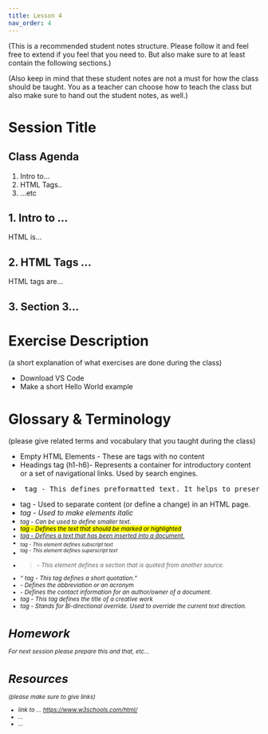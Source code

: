 ```yaml
---
title: Lesson 4
nav_order: 4
---
```


(This is a recommended student notes structure. Please follow it and feel free to extend if you feel that you need to. But also make sure to at least contain the following sections.)

(Also keep in mind that these student notes are not a must for how the class should be taught. You as a teacher can choose how to teach the class but also make sure to hand out the student notes, as well.)

# Session Title

## Class Agenda

1. Intro to...
2. HTML Tags..
3. ...etc

## 1. Intro to ...

HTML is...

## 2. HTML Tags ...

HTML tags are...

## 3. Section 3...

# Exercise Description

(a short explanation of what exercises are done during the class)

- Download VS Code
- Make a short Hello World example

# Glossary & Terminology

(please give related terms and vocabulary that you taught during the class)


- Empty HTML Elements - These are tags with no content 
- Headings tag (h1-h6)- Represents a container for introductory content or a set of navigational links. Used by search engines.
- <pre> tag - This defines preformatted text. It helps to preserve the white space inside your html element
- <h> tag - Used to separate content (or define a change) in an HTML page.
- <em> tag - Used to make elements italic
- <small> tag - Can be used to define smaller text.
- <Mark> tag - Defines the text that should be marked or highlighted
- <ins> tag - Defines a text that has been inserted into a document.
- <sub> tag - This element defines subscript text
- <sup> tag - This element defines superscript text
- <blockquote> - This element defines a section that is quoted from another source.
- <q> tag - This tag defines a short quotation.
- <abbr> - Defines the abbreviation or an acronym
- <address> - Defines the contact information for an author/owner of a document.
- <cite> tag - This tag defines the title of a creative work
- <bdo> tag - Stands for Bi-directional override. Used to override the current text direction.

# Homework

For next session please prepare this and that, etc...

# Resources

(please make sure to give links)

- link to ... https://www.w3schools.com/html/
- ...
- ...
